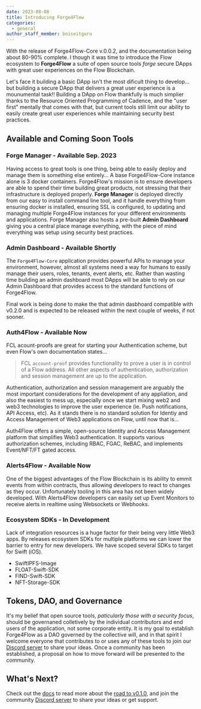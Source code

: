 ```yaml
---
date: 2023-08-08
title: Introducing Forge4Flow
categories:
  - general
author_staff_member: boiseitguru
---
```


With the release of Forge4Flow-Core v.0.0.2, and the documentation being about 80-90% complete. I though it was time to introduce the Flow ecosystem to **Forge4Flow** a suite of open source tools _forge_ secure DApps with great user experiences on the Flow Blockchain.

Let's face it building a basic DApp isn't the most dificult thing to develop... but building a secure DApp that delivers a great user experience is a mounumental task!! Building a DApp on Flow thankfully is much simplier thanks to the Resource Oriented Programming of Cadence, and the "user first" mentally that comes with that, but current tools still limit our ability to easily create great user experiences while maintaining security best practices.

## Available and Coming Soon Tools

### Forge Manager - Available Sep. 2023

Having access to great tools is one thing, being able to easily deploy and manage them is something else entirely... A base Forge4Flow-Core instance alone is 3 docker containers. Forge4Flow's mission is to ensure developers are able to spend their time building great products, not stressing that their infrastructure is deployed properly. **Forge Manager** is deployed directly from our easy to install command line tool, and it handle everything from ensuring docker is installed, ensuring SSL is configured, to updating and managing multiple Forge4Flow instances for your different environments and applications. Forge Manager also hosts a pre-built **Admin Dashboard** giving you a central place manage everything, with the piece of mind everything was setup using security best practices.

### Admin Dashboard - Available Shortly

The `Forge4Flow-Core` application provides powerful APIs to manage your environment, however, almost all systems need a way for humans to easily manage their users, roles, tenants, event alerts, etc. Rather than wasting time building an admin dashboard most DApps will be able to rely on our Admin Dashboard that provides access to the standard functions of Forge4Flow.

Final work is being done to make the that admin dasbhoard compatible with v0.2.0 and is expected to be released within the next couple of weeks, if not sooner.

### Auth4Flow - Available Now

FCL acount-proofs are great for starting your Authentication scheme, but even Flow's own documentation states...

> FCL `account-proof` provides functionality to prove a user is in control of a Flow address. All other aspects of authentication, authorization and session management are up to the application.

Authentication, authorization and session management are arguably the most important considerations for the development of any appliation, and also the easiest to mess up, especially once we start mixing web2 and web3 technologies to improve the user experience (ie. Push notifications, API Access, etc). As it stands there is no standard solution for Identiy and Access Management of Web3 applications on Flow, until now that is...

Auth4Flow offers a simple, open-source Identity and Access Management platform that simplifies Web3 authentication. It supports various authorization schemes, including RBAC, FGAC, ReBAC, and implements Event/NFT/FT gated access.

### Alerts4Flow - Available Now

One of the biggest advantages of the Flow Blockchain is its ability to emmit events from within contracts, thus allowing developers to react to changes as they occur. Unfortunately tooling in this area has not been widely developed. With Alerts4Flow developers can easily set up Event Monitors to receive alerts in realtime using Websockets or Webhooks.

### Ecosystem SDKs - In Development

Lack of integration resources is a huge factor for their being very little Web3 apps. By releases ecosystem SDKs for multiple platforms we can lower the barrier to entry for new developers. We have scoped several SDKs to target for Swift (iOS).

- SwiftIPFS-Image
- FLOAT-Swift-SDK
- FIND-Swift-SDK
- NFT-Storage-SDK

## Tokens, DAO, and Governance

It's my belief that open source tools, _paticularly those with a security focus_, should be governaned colletively by the individual contributors and end users of the application, not some corporate entity. It is my goal to establish Forge4Flow as a DAO governed by the collective will, and in that spirit I welcome everyone that contributes to or uses any of these tools to join our [Discord server](https://discord.gg/S85mDy2qxE) to share your ideas. Once a community has been established, a proposal on how to move forward will be presented to the community.

## What's Next?

Check out the [docs](https://forge4flow.gitbook.io/docs/) to read more about the [road to v0.1.0](https://forge4flow.gitbook.io/docs/roadmap), and join the community [Discord server](https://discord.gg/S85mDy2qxE) to share your ideas or get support.
